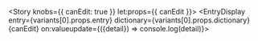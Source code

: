 <script lang="ts">
  import { Story } from 'kitbook';
  import EntryDisplay from './EntryDisplay.svelte';
  import { variants } from './EntryDisplay.variants';
</script>

<!-- on:deleteImage={() => deleteImage(entry, $dictionary.id)}
on:deleteVideo={() => deleteVideo(entry, $dictionary.id)} -->
<Story
  knobs={{ canEdit: true }}
  let:props={{ canEdit }}>
  <EntryDisplay entry={variants[0].props.entry} dictionary={variants[0].props.dictionary} {canEdit} on:valueupdate={({detail}) => console.log(detail)}></EntryDisplay>
</Story>
